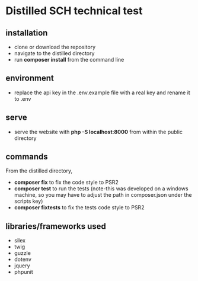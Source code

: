 Distilled SCH technical test
============================
installation
------------
* clone or download the repository
* navigate to the distilled directory
* run **composer install** from the command line

environment
-----------
* replace the api key in the .env.example file with a real key and rename it to .env

serve
-----
* serve the website with **php -S localhost:8000** from within the public directory

commands
--------
From the distilled directory,
* **composer fix** to fix the code style to PSR2
* **composer test** to run the tests (note-this was developed on a windows machine, so you may
have to adjust the path in composer.json under the scripts key)
* **composer fixtests** to fix the tests code style to PSR2

libraries/frameworks used
-------------------------
* silex
* twig
* guzzle
* dotenv
* jquery
* phpunit
